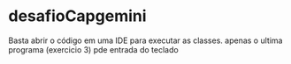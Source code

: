 # desafioCapgemini
Basta abrir o código em uma IDE para executar as classes. apenas o ultima programa (exercicio 3) pde entrada do teclado 
